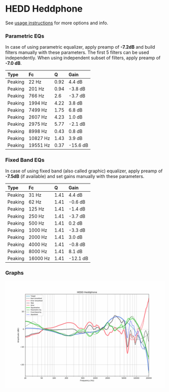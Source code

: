 # HEDD Heddphone
See [usage instructions](https://github.com/jaakkopasanen/AutoEq#usage) for more options and info.

### Parametric EQs
In case of using parametric equalizer, apply preamp of **-7.2dB** and build filters manually
with these parameters. The first 5 filters can be used independently.
When using independent subset of filters, apply preamp of **-7.0 dB**.

| Type    | Fc       |    Q | Gain     |
|:--------|:---------|:-----|:---------|
| Peaking | 22 Hz    | 0.92 | 4.4 dB   |
| Peaking | 201 Hz   | 0.94 | -3.8 dB  |
| Peaking | 766 Hz   | 2.6  | -3.7 dB  |
| Peaking | 1994 Hz  | 4.22 | 3.8 dB   |
| Peaking | 7499 Hz  | 1.75 | 6.8 dB   |
| Peaking | 2607 Hz  | 4.23 | 1.0 dB   |
| Peaking | 2975 Hz  | 5.77 | -2.1 dB  |
| Peaking | 8998 Hz  | 0.43 | 0.8 dB   |
| Peaking | 10827 Hz | 1.43 | 3.9 dB   |
| Peaking | 19551 Hz | 0.37 | -15.6 dB |

### Fixed Band EQs
In case of using fixed band (also called graphic) equalizer, apply preamp of **-7.5dB**
(if available) and set gains manually with these parameters.

| Type    | Fc       |    Q | Gain     |
|:--------|:---------|:-----|:---------|
| Peaking | 31 Hz    | 1.41 | 4.4 dB   |
| Peaking | 62 Hz    | 1.41 | -0.6 dB  |
| Peaking | 125 Hz   | 1.41 | -1.4 dB  |
| Peaking | 250 Hz   | 1.41 | -3.7 dB  |
| Peaking | 500 Hz   | 1.41 | 0.2 dB   |
| Peaking | 1000 Hz  | 1.41 | -3.3 dB  |
| Peaking | 2000 Hz  | 1.41 | 3.0 dB   |
| Peaking | 4000 Hz  | 1.41 | -0.8 dB  |
| Peaking | 8000 Hz  | 1.41 | 8.1 dB   |
| Peaking | 16000 Hz | 1.41 | -12.1 dB |

### Graphs
![](./HEDD%20Heddphone.png)